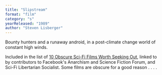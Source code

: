 ```yaml
---
title: "Slipstream"
format: "film"
category: "s"
yearReleased: "1989"
author: "Steven Lisberger"
---
```

Bounty hunters and a runaway android, in a post-climate change world of constant  high winds.

Included in the list of <a href="http://www.goliath.com/movies/10-obscure-sci-fi-films-worth-seeking-out/"> 10 Obscure Sci-Fi Films Worth Seeking Out</a>, linked to by contributors to  Facebook's Anarchism and Science Fiction Forum, and Sci-Fi Libertarian  Socialist. Some films are obscure for a good reason . . . .
  
